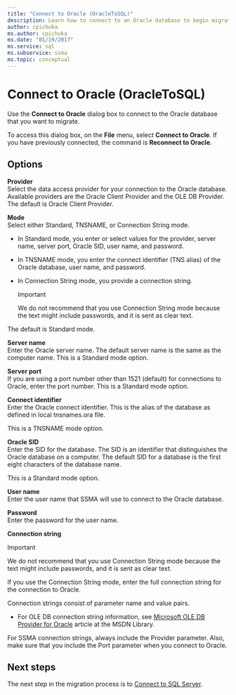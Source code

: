 ```yaml
---
title: "Connect to Oracle (OracleToSQL)"
description: Learn how to connect to an Oracle database to begin migration using SSMA for Oracle. Use the Connect to Oracle dialog box.
author: cpichuka
ms.author: cpichuka
ms.date: "01/19/2017"
ms.service: sql
ms.subservice: ssma
ms.topic: conceptual
---
```


# Connect to Oracle (OracleToSQL)

Use the **Connect to Oracle** dialog box to connect to the Oracle database that you want to migrate.

To access this dialog box, on the **File** menu, select **Connect to Oracle**. If you have previously connected, the command is **Reconnect to Oracle**.

## Options

**Provider**  
Select the data access provider for your connection to the Oracle database. Available providers are the Oracle Client Provider and the OLE DB Provider. The default is Oracle Client Provider.

**Mode**  
Select either Standard, TNSNAME, or Connection String mode.

- In Standard mode, you enter or select values for the provider, server name, server port, Oracle SID, user name, and password.
- In TNSNAME mode, you enter the connect identifier (TNS alias) of the Oracle database, user name, and password.
- In Connection String mode, you provide a connection string.

  > [!IMPORTANT]
  > We do not recommend that you use Connection String mode because the text might include passwords, and it is sent as clear text.

The default is Standard mode.

**Server name**  
Enter the Oracle server name. The default server name is the same as the computer name. This is a Standard mode option.

**Server port**  
If you are using a port number other than 1521 (default) for connections to Oracle, enter the port number. This is a Standard mode option.

**Connect identifier**  
Enter the Oracle connect identifier. This is the alias of the database as defined in local tnsnames.ora file.

This is a TNSNAME mode option.

**Oracle SID**  
Enter the SID for the database. The SID is an identifier that distinguishes the Oracle database on a computer. The default SID for a database is the first eight characters of the database name.

This is a Standard mode option.

**User name**  
Enter the user name that SSMA will use to connect to the Oracle database.

**Password**  
Enter the password for the user name.

**Connection string**  
> [!IMPORTANT]
> We do not recommend that you use Connection String mode because the text might include passwords, and it is sent as clear text.

If you use the Connection String mode, enter the full connection string for the connection to Oracle.

Connection strings consist of parameter name and value pairs.

- For OLE DB connection string information, see [Microsoft OLE DB Provider for Oracle](../../ado/guide/appendixes/microsoft-ole-db-provider-for-oracle.md) article at the MSDN Library.

For SSMA connection strings, always include the Provider parameter. Also, make sure that you include the Port parameter when you connect to Oracle.

## Next steps

The next step in the migration process is to [Connect to SQL Server](connect-to-sql-server-oracletosql.md).

